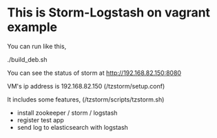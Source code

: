 This is Storm-Logstash on vagrant example
=====================================

You can run like this,

./build_deb.sh

You can see the status of storm at http://192.168.82.150:8080

VM's ip address is 192.168.82.150 (/tzstorm/setup.conf)

It includes some features, (/tzstorm/scripts/tzstorm.sh)

- install zookeeper / storm / logstash
- register test app
- send log to elasticsearch with logstash



